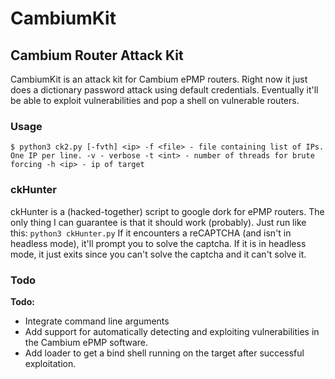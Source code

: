 # CambiumKit

## Cambium Router Attack Kit

CambiumKit is an attack kit for Cambium ePMP routers. Right now it just does a dictionary password attack using default credentials. Eventually it'll be able to exploit vulnerabilities and pop a shell on vulnerable routers.

### Usage
`$ python3 ck2.py [-fvth] <ip>
-f <file> - file containing list of IPs. One IP per line.
-v - verbose
-t <int> - number of threads for brute forcing
-h <ip> - ip of target`

### ckHunter
ckHunter is a (hacked-together) script to google dork for ePMP routers. The only thing I can guarantee is that it should work (probably). Just run like this: `python3 ckHunter.py`
If it encounters a reCAPTCHA (and isn't in headless mode), it'll prompt you to solve the captcha. If it is in headless mode, it just exits since you can't solve the captcha and it can't solve it.

### Todo
**Todo:**
* Integrate command line arguments
* Add support for automatically detecting and exploiting vulnerabilities in the Cambium ePMP software.
* Add loader to get a bind shell running on the target after successful exploitation.
